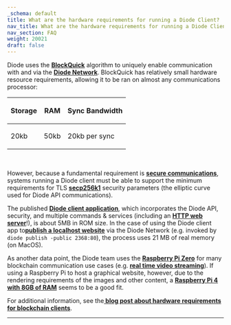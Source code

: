 ```yaml
---
_schema: default
title: What are the hardware requirements for running a Diode Client?
nav_title: What are the hardware requirements for running a Diode Client?
nav_section: FAQ
weight: 20021
draft: false
---
```

Diode uses the <a href="https://network.docs.diode.io/docs/faq/what-is-blockquick-tm/" target="_blank" rel="noopener"><strong>BlockQuick</strong></a> algorithm to uniquely enable communication with and via the <a href="https://network.docs.diode.io/" target="_blank" rel="noopener"><strong>Diode Network</strong></a>. BlockQuick has relatively small hardware resource requirements, allowing it to be ran on almost any communications processor:

<table><thead><tr><th><p><strong>Storage</strong></p></th><th><p><strong>RAM</strong></p></th><th><p><strong>Sync Bandwidth</strong></p></th></tr></thead><tbody><tr><td><p>20kb</p></td><td><p>50kb</p></td><td><p>20kb per sync</p></td></tr></tbody></table>

&nbsp;

However, because a fundamental requirement is <a href="https://support.diode.io/article/jieo6utgv9" target="_blank" rel="noopener"><strong>secure communications</strong></a>, systems running a Diode client must be able to support the minimum requirements for TLS <a href="https://www.secg.org/sec2-v2.pdf" target="_blank" rel="noopener"><strong>secp256k1</strong></a> security parameters (the elliptic curve used for Diode API communications).

The published <a href="https://github.com/diodechain/diode_client" target="_blank" rel="noopener"><strong>Diode client application</strong></a>, which incorporates the Diode API, security, and multiple commands & services (including an <a href="https://support.diode.io/article/k0bjp824av" target="_blank" rel="noopener"><strong>HTTP web server</strong></a>!), is about 5MB in ROM size. In the case of using the Diode client app to[**publish a localhost website**](https://support.diode.io/article/ss32engxlq) via the Diode Network (e.g. invoked by `diode publish -public 2368:80`), the process uses 21 MB of real memory (on MacOS).

As another data point, the Diode team uses the <a href="https://www.raspberrypi.org/products/raspberry-pi-zero/" target="_blank" rel="noopener"><strong>Raspberry Pi Zero</strong></a> for many blockchain communication use cases (e.g. <a href="https://diode.io/diode/Diode-Network-and-Video-Streaming-Using-Raspberry-Pi-Zero-W-20189/" target="_blank" rel="noopener"><strong>real time video streaming</strong></a>). If using a Raspberry Pi to host a graphical website, however, due to the rendering requirements of the images and other content, a <a href="https://www.raspberrypi.org/products/raspberry-pi-4-model-b/" target="_blank" rel="noopener"><strong>Raspberry Pi 4 with 8GB of RAM</strong></a> seems to be a good fit.

For additional information, see the<a href="https://diode.io/iot/hardware-requirements-of-blockchain-clients-19196/" target="_blank" rel="noopener"><strong> blog post about hardware requirements for blockchain clients</strong></a>.

---

&nbsp;